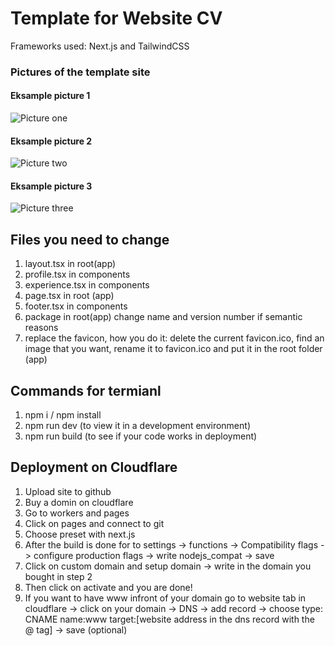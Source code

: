 # Template for Website CV 
Frameworks used: Next.js and TailwindCSS
### Pictures of the template site
#### Eksample picture 1
![Picture one](https://imagedelivery.net/x1uwLjrNlt5Jirxyo_Zhlg/ec19d10c-0f9f-4db8-089c-c56edfb2e100/public)
#### Eksample picture 2
![Picture two](https://imagedelivery.net/x1uwLjrNlt5Jirxyo_Zhlg/9641123d-5be5-4d74-d7e7-5e286275d200/public)
#### Eksample picture 3
![Picture three](https://imagedelivery.net/x1uwLjrNlt5Jirxyo_Zhlg/acd61aaa-12d8-4163-91d5-8ff78c913800/public)

## Files you need to change

1. layout.tsx in root(app)
2. profile.tsx in components
3. experience.tsx in components
4. page.tsx in root (app)
5. footer.tsx in components
6. package in root(app) change name and version number if semantic reasons
7. replace the favicon, how you do it: delete the current favicon.ico, find an image that you want, rename it to favicon.ico and put it in the root folder (app) 

## Commands for termianl

1. npm i / npm install
2. npm run dev (to view it in a development environment)
3. npm run build (to see if your code works in deployment)

## Deployment on Cloudflare

1. Upload site to github
2. Buy a domin on cloudflare
3. Go to workers and pages
4. Click on pages and connect to git
5. Choose preset with next.js
6. After the build is done for to settings -> functions -> Compatibility flags -> configure production flags -> write nodejs_compat -> save
7. Click on custom domain and setup domain -> write in the domain you bought in step 2
8. Then click on activate and you are done!
9. If you want to have www infront of your domain go to website tab in cloudflare -> click on your domain -> DNS -> add record -> choose type: CNAME name:www target:[website address in the dns record with the @ tag] -> save (optional)
